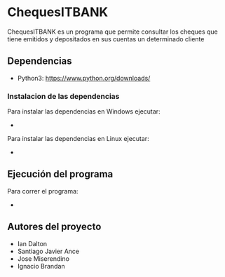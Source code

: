 <!--
Nombre del proyecto
Descripción del proyecto
Dependencias. Esto es, lo que necesito para poder ejecutar el programa (Python 3.9, etc.) y las librerías externas (si lo requiere). En el caso de que el programa necesite librerías externas indicar cómo se instalan.
Cómo ejecuto el programa: debe constar el comando para poder ejecutar el programa así como también un listado de los parámetros que recibe el programa, indicando qué parámetros son obligatorios y cuales son opcionales, así como también ejemplos de comandos para ejecutarlo
Listado de los autores del proyecto
-->

# ChequesITBANK

ChequesITBANK es un programa que permite consultar los cheques que tiene emitidos y depositados en sus cuentas un determinado cliente

## Dependencias

- Python3: https://www.python.org/downloads/

### Instalacion de las dependencias

Para instalar las dependencias en Windows ejecutar:

-

Para instalar las dependencias en Linux ejecutar:

-

## Ejecución del programa

Para correr el programa:

-  

## Autores del proyecto

- Ian Dalton
- Santiago Javier Ance
- Jose Miserendino
- Ignacio Brandan
